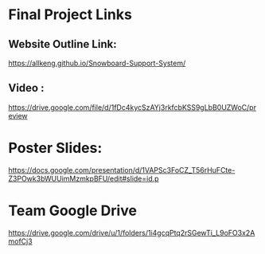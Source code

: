 # Final Project Links 
## Website Outline Link:
https://allkeng.github.io/Snowboard-Support-System/

## Video :
https://drive.google.com/file/d/1fDc4kycSzAYj3rkfcbKSS9gLbB0UZWoC/preview

# Poster Slides: 
https://docs.google.com/presentation/d/1VAPSc3FoCZ_T56rHuFCte-Z3POwk3bWUUimMzmkpBFU/edit#slide=id.p

# Team Google Drive 
https://drive.google.com/drive/u/1/folders/1i4gcqPtq2rSGewTi_L9oFO3x2AmofCj3